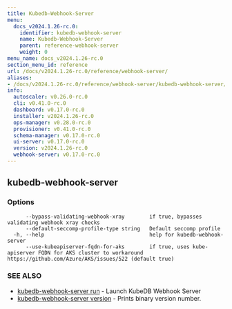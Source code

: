 ```yaml
---
title: Kubedb-Webhook-Server
menu:
  docs_v2024.1.26-rc.0:
    identifier: kubedb-webhook-server
    name: Kubedb-Webhook-Server
    parent: reference-webhook-server
    weight: 0
menu_name: docs_v2024.1.26-rc.0
section_menu_id: reference
url: /docs/v2024.1.26-rc.0/reference/webhook-server/
aliases:
- /docs/v2024.1.26-rc.0/reference/webhook-server/kubedb-webhook-server/
info:
  autoscaler: v0.26.0-rc.0
  cli: v0.41.0-rc.0
  dashboard: v0.17.0-rc.0
  installer: v2024.1.26-rc.0
  ops-manager: v0.28.0-rc.0
  provisioner: v0.41.0-rc.0
  schema-manager: v0.17.0-rc.0
  ui-server: v0.17.0-rc.0
  version: v2024.1.26-rc.0
  webhook-server: v0.17.0-rc.0
---
```


## kubedb-webhook-server



### Options

```
      --bypass-validating-webhook-xray        if true, bypasses validating webhook xray checks
      --default-seccomp-profile-type string   Default seccomp profile
  -h, --help                                  help for kubedb-webhook-server
      --use-kubeapiserver-fqdn-for-aks        if true, uses kube-apiserver FQDN for AKS cluster to workaround https://github.com/Azure/AKS/issues/522 (default true)
```

### SEE ALSO

* [kubedb-webhook-server run](/docs/v2024.1.26-rc.0/reference/webhook-server/kubedb-webhook-server_run)	 - Launch KubeDB Webhook Server
* [kubedb-webhook-server version](/docs/v2024.1.26-rc.0/reference/webhook-server/kubedb-webhook-server_version)	 - Prints binary version number.

